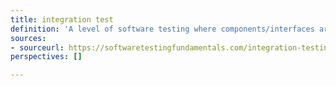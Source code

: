 ```yaml
---
title: integration test
definition: 'A level of software testing where components/interfaces are combined and tested as a group. '
sources:
- sourceurl: https://softwaretestingfundamentals.com/integration-testing/
perspectives: []

---
```

